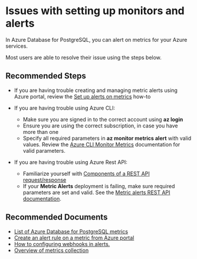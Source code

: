 <properties
    pageTitle="Issues with setting up monitors and alerts"
    description="Issues with setting up monitors and alerts"
    service="microsoft.dbforpostgresql"
    resource="servers"
    authors="ambhatna"
    ms.author="ambhatna"
    displayOrder="280"
    selfHelpType="generic"
    supportTopicIds="32640022"
    resourceTags="servers, databases"
    productPesIds="16222"
    cloudEnvironments="public, Fairfax"
    articleId="7983296e-b490-453f-9244-e50acd80e869"
/>

# Issues with setting up monitors and alerts

In Azure Database for PostgreSQL, you can alert on metrics for your Azure services.

Most users are able to resolve their issue using the steps below.

## **Recommended Steps**

* If you are having trouble creating and managing metric alerts using Azure portal, review the [Set up alerts on metrics](https://docs.microsoft.com/azure/postgresql/howto-alert-on-metric) how-to
* If you are having trouble using Azure CLI:
  * Make sure you are signed in to the correct account using **az login**
  * Ensure you are using the correct subscription, in case you have more than one
  * Specify all required parameters in **az monitor metrics alert** with valid values. Review the [Azure CLI Monitor Metrics](https://docs.microsoft.com/azure/azure-monitor/platform/alerts-metric#with-azure-cli) documentation for valid parameters.

* If you are having trouble using Azure Rest API:
  * Familiarize yourself with [Components of a REST API request/response](https://docs.microsoft.com/rest/api/azure/#components-of-a-rest-api-requestresponse)
  * If your **Metric Alerts** deployment is failing, make sure required parameters are set and valid. See the [Metric alerts REST API documentation](https://docs.microsoft.com/rest/api/monitor/metricalerts).

## **Recommended Documents**

* [List of Azure Database for PostgreSQL metrics](https://docs.microsoft.com/azure/postgresql/concepts-monitoring)<br>
* [Create an alert rule on a metric from Azure portal](https://docs.microsoft.com/azure/postgresql/howto-alert-on-metric/)<br>
* [How to configuring webhooks in alerts.](https://docs.microsoft.com/azure/azure-monitor/platform/alerts-webhooks/)<br>
* [Overview of metrics collection](https://docs.microsoft.com/azure/azure-monitor/platform/data-platform#metrics/)
